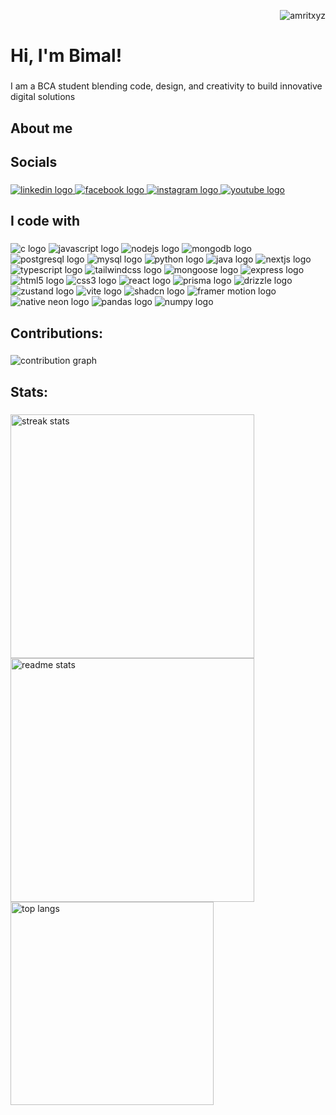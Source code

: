<p align="right"> <img src="https://komarev.com/ghpvc/?username=bimal009&label=Profile%20views&color=0e75b6&style=flat" alt="amritxyz" /> </p>

<h1 align="left">Hi, I'm Bimal!</h1>

###

<p align="left"> I am a BCA student blending code, design, and creativity to build innovative digital solutions</p>

###

<h2 align="left">About me</h2>



<h2 align="left">Socials</h2>

###

<div align="left">

  <a href="https://www.linkedin.com/in/bimal-pandey-246780352/" target="_blank">
    <img src="https://img.shields.io/static/v1?message=LinkedIn&logo=linkedin&label=&color=0077B5&logoColor=white&labelColor=&style=for-the-badge" alt="linkedin logo" />
</a>

<a href="https://www.facebook.com/profile.php?id=61572614645732" target="_blank">
    <img src="https://img.shields.io/static/v1?message=Facebook&logo=facebook&label=&color=1877F2&logoColor=white&labelColor=&style=for-the-badge" alt="facebook logo" />
</a>

<a href="https://www.instagram.com/bunchoo_graphics11/" target="_blank">
    <img src="https://img.shields.io/static/v1?message=Instagram&logo=instagram&label=&color=E4405F&logoColor=white&labelColor=&style=for-the-badge" alt="instagram logo" />
</a>

<a href="https://www.youtube.com/@CodeWithBunchoo" target="_blank">
    <img src="https://img.shields.io/static/v1?message=YouTube&logo=youtube&label=&color=FF0000&logoColor=white&labelColor=&style=for-the-badge" alt="youtube logo" />
</a>

 
  

</div>

###

<h2 align="left">I code with</h2>

###
<div align="left">
 <img src="https://img.shields.io/badge/C-A8B9CC?logo=c&logoColor=black&style=for-the-badge" alt="c logo" />
<img src="https://img.shields.io/badge/JavaScript-F7DF1E?logo=javascript&logoColor=black&style=for-the-badge" alt="javascript logo" />
<img src="https://img.shields.io/badge/Node.js-339933?logo=node.js&logoColor=white&style=for-the-badge" alt="nodejs logo" />
<img src="https://img.shields.io/badge/MongoDB-47A248?logo=mongodb&logoColor=white&style=for-the-badge" alt="mongodb logo" />
<img src="https://img.shields.io/badge/PostgreSQL-336791?logo=postgresql&logoColor=white&style=for-the-badge" alt="postgresql logo" />
<img src="https://img.shields.io/badge/MySQL-4479A1?logo=mysql&logoColor=white&style=for-the-badge" alt="mysql logo" />
<img src="https://img.shields.io/badge/Python-3776AB?logo=python&logoColor=white&style=for-the-badge" alt="python logo" />
<img src="https://img.shields.io/badge/Java-007396?logo=java&logoColor=white&style=for-the-badge" alt="java logo" />
<img src="https://img.shields.io/badge/Next.js-000000?logo=next.js&logoColor=white&style=for-the-badge" alt="nextjs logo" />
<img src="https://img.shields.io/badge/TypeScript-3178C6?logo=typescript&logoColor=white&style=for-the-badge" alt="typescript logo" />
<img src="https://img.shields.io/badge/Tailwind%20CSS-06B6D4?logo=tailwindcss&logoColor=white&style=for-the-badge" alt="tailwindcss logo" />
<img src="https://img.shields.io/badge/Mongoose-880D1E?logo=mongoose&logoColor=white&style=for-the-badge" alt="mongoose logo" />
<img src="https://img.shields.io/badge/Express.js-000000?logo=express&logoColor=white&style=for-the-badge" alt="express logo" />
<img src="https://img.shields.io/badge/HTML5-E34F26?logo=html5&logoColor=white&style=for-the-badge" alt="html5 logo" />
<img src="https://img.shields.io/badge/CSS3-1572B6?logo=css3&logoColor=white&style=for-the-badge" alt="css3 logo" />
<img src="https://img.shields.io/badge/React-61DAFB?logo=react&logoColor=black&style=for-the-badge" alt="react logo" />
<img src="https://img.shields.io/badge/Prisma-2D3748?logo=prisma&logoColor=white&style=for-the-badge" alt="prisma logo" />
<img src="https://img.shields.io/badge/Drizzle-FF6347?logo=drizzle&logoColor=white&style=for-the-badge" alt="drizzle logo" />
<img src="https://img.shields.io/badge/Zustand-000000?logo=zotero&logoColor=white&style=for-the-badge" alt="zustand logo" />
<img src="https://img.shields.io/badge/Vite-646CFF?logo=vite&logoColor=white&style=for-the-badge" alt="vite logo" />
<img src="https://img.shields.io/badge/Shadcn/UI-000000?logo=vercel&logoColor=white&style=for-the-badge" alt="shadcn logo" />
<img src="https://img.shields.io/badge/Framer--Motion-EF4E4E?logo=framer&logoColor=white&style=for-the-badge" alt="framer motion logo" />
<img src="https://img.shields.io/badge/Native%20Neon-000000?logo=neon&logoColor=white&style=for-the-badge" alt="native neon logo" />
<img src="https://img.shields.io/badge/Pandas-150458?logo=pandas&logoColor=white&style=for-the-badge" alt="pandas logo" />
<img src="https://img.shields.io/badge/NumPy-013243?logo=numpy&logoColor=white&style=for-the-badge" alt="numpy logo" />

</div>




###

<h2 align="left">Contributions: </h2>

###

<img src="https://raw.githubusercontent.com/bimal009/bimal009/output/github-contribution-grid-snake-dark.svg" alt="contribution graph" />

###

<h2 align="left">Stats: </h2>

###

<div align="left">
<img width=390 src="https://github-readme-streak-stats-salesp07.vercel.app/?user=bimal009&count_private=true&theme=react&border_radius=10" alt="streak stats"/>
</div>

<div align="left">
  <img width=390 src="https://github-readme-stats-salesp07.vercel.app/api?username=bimal009&count_private=true&show_icons=true&theme=react&rank_icon=github&border_radius=10" alt="readme stats" />
</div>

<div align="left">
  <img width=325 align="center" src="https://github-readme-stats-salesp07.vercel.app/api/top-langs/?username=bimal009&hide=HTML&langs_count=8&layout=compact&theme=react&border_radius=10&size_weight=0.5&count_weight=0.5&exclude_repo=github-readme-stats" alt="top langs" />
</div>

###


###
